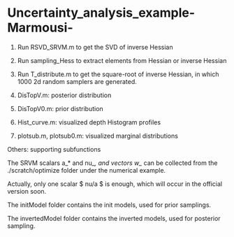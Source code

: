 # Uncertainty_analysis_example-Marmousi-

1. Run RSVD_SRVM.m to get the SVD of inverse Hessian
2. Run sampling_Hess to extract elements from Hessian or inverse Hessian

1. Run T_distribute.m to get the square-root of inverse Hessian, in which 1000 2d random samplers are generated.
2. DisTopV.m: posterior distribution
3. DisTopV0.m: prior distribution
4. Hist_curve.m: visualized depth Histogram profiles
5. plotsub.m, plotsub0.m: visualized marginal distributions

Others: supporting subfunctions

The SRVM scalars a_* and nu_*, and vectors w_* can be collected from the ./scratch/optimize folder under the numerical example.

Actually, only one scalar $ nu/a $ is enough, which will occur in the official version soon.

The initModel folder contains the init models, used for prior samplings.

The invertedModel folder contains the inverted models, used for posterior sampling.
